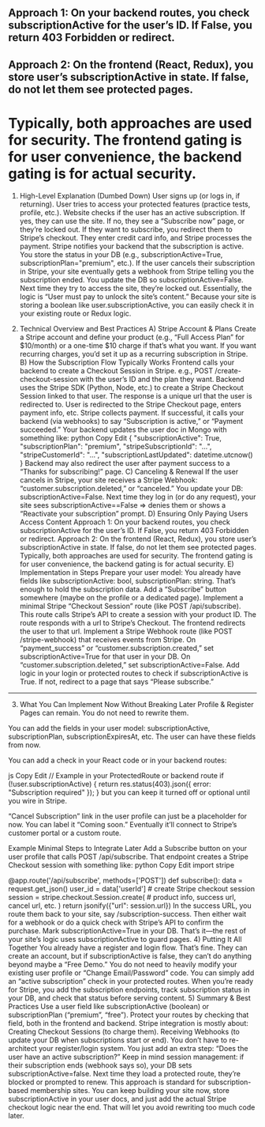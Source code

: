 ## Approach 1: On your backend routes, you check subscriptionActive for the user’s ID. If False, you return 403 Forbidden or redirect.
## Approach 2: On the frontend (React, Redux), you store user’s subscriptionActive in state. If false, do not let them see protected pages.
# Typically, both approaches are used for security. The frontend gating is for user convenience, the backend gating is for actual security.



1) High-Level Explanation (Dumbed Down)
User signs up (or logs in, if returning).
User tries to access your protected features (practice tests, profile, etc.).
Website checks if the user has an active subscription.
If yes, they can use the site.
If no, they see a “Subscribe now” page, or they’re locked out.
If they want to subscribe, you redirect them to Stripe’s checkout. They enter credit card info, and Stripe processes the payment.
Stripe notifies your backend that the subscription is active. You store the status in your DB (e.g., subscriptionActive=True, subscriptionPlan="premium", etc.).
If the user cancels their subscription in Stripe, your site eventually gets a webhook from Stripe telling you the subscription ended. You update the DB so subscriptionActive=False. Next time they try to access the site, they’re locked out.
Essentially, the logic is “User must pay to unlock the site’s content.” Because your site is storing a boolean like user.subscriptionActive, you can easily check it in your existing route or Redux logic.

2) Technical Overview and Best Practices
A) Stripe Account & Plans
Create a Stripe account and define your product (e.g., “Full Access Plan” for $10/month) or a one-time $10 charge if that’s what you want.
If you want recurring charges, you’d set it up as a recurring subscription in Stripe.
B) How the Subscription Flow Typically Works
Frontend calls your backend to create a Checkout Session in Stripe.
e.g., POST /create-checkout-session with the user’s ID and the plan they want.
Backend uses the Stripe SDK (Python, Node, etc.) to create a Stripe Checkout Session linked to that user. The response is a unique url that the user is redirected to.
User is redirected to the Stripe Checkout page, enters payment info, etc.
Stripe collects payment. If successful, it calls your backend (via webhooks) to say “Subscription is active,” or “Payment succeeded.”
Your backend updates the user doc in Mongo with something like:
python
Copy
Edit
{
  "subscriptionActive": True,
  "subscriptionPlan": "premium",
  "stripeSubscriptionId": "...",
  "stripeCustomerId": "...",
  "subscriptionLastUpdated": datetime.utcnow()
}
Backend may also redirect the user after payment success to a “Thanks for subscribing!” page.
C) Canceling & Renewal
If the user cancels in Stripe, your site receives a Stripe Webhook: “customer.subscription.deleted,” or “canceled.”
You update your DB: subscriptionActive=False.
Next time they log in (or do any request), your site sees subscriptionActive==False => denies them or shows a “Reactivate your subscription” prompt.
D) Ensuring Only Paying Users Access Content
Approach 1: On your backend routes, you check subscriptionActive for the user’s ID. If False, you return 403 Forbidden or redirect.
Approach 2: On the frontend (React, Redux), you store user’s subscriptionActive in state. If false, do not let them see protected pages.
Typically, both approaches are used for security. The frontend gating is for user convenience, the backend gating is for actual security.
E) Implementation in Steps
Prepare your user model: You already have fields like subscriptionActive: bool, subscriptionPlan: string. That’s enough to hold the subscription data.
Add a “Subscribe” button somewhere (maybe on the profile or a dedicated page).
Implement a minimal Stripe “Checkout Session” route (like POST /api/subscribe).
This route calls Stripe’s API to create a session with your product ID.
The route responds with a url to Stripe’s Checkout.
The frontend redirects the user to that url.
Implement a Stripe Webhook route (like POST /stripe-webhook) that receives events from Stripe.
On “payment_success” or “customer.subscription.created,” set subscriptionActive=True for that user in your DB.
On “customer.subscription.deleted,” set subscriptionActive=False.
Add logic in your login or protected routes to check if subscriptionActive is True. If not, redirect to a page that says “Please subscribe.”
-----------------------------------------------------------------------------------------
3) What You Can Implement Now Without Breaking Later
Profile & Register Pages can remain. You do not need to rewrite them.

You can add the fields in your user model: subscriptionActive, subscriptionPlan, subscriptionExpiresAt, etc. The user can have these fields from now.

You can add a check in your React code or in your backend routes:

js
Copy
Edit
// Example in your ProtectedRoute or backend route
if (!user.subscriptionActive) {
  return res.status(403).json({ error: "Subscription required" });
}
but you can keep it turned off or optional until you wire in Stripe.

“Cancel Subscription” link in the user profile can just be a placeholder for now. You can label it “Coming soon.” Eventually it’ll connect to Stripe’s customer portal or a custom route.

Example Minimal Steps to Integrate Later
Add a Subscribe button on your user profile that calls POST /api/subscribe.
That endpoint creates a Stripe Checkout session with something like:
python
Copy
Edit
import stripe

@app.route('/api/subscribe', methods=['POST'])
def subscribe():
    data = request.get_json()
    user_id = data['userId']
    # create Stripe checkout session
    session = stripe.checkout.Session.create(
        # product info, success url, cancel url, etc.
    )
    return jsonify({"url": session.url})
In the success URL, you route them back to your site, say /subscription-success. Then either wait for a webhook or do a quick check with Stripe’s API to confirm the purchase.
Mark subscriptionActive=True in your DB.
That’s it—the rest of your site’s logic uses subscriptionActive to guard pages.
4) Putting It All Together
You already have a register and login flow. That’s fine. They can create an account, but if subscriptionActive is false, they can’t do anything beyond maybe a “Free Demo.”
You do not need to heavily modify your existing user profile or “Change Email/Password” code. You can simply add an “active subscription” check in your protected routes.
When you’re ready for Stripe, you add the subscription endpoints, track subscription status in your DB, and check that status before serving content.
5) Summary & Best Practices
Use a user field like subscriptionActive (boolean) or subscriptionPlan (“premium”, “free”).
Protect your routes by checking that field, both in the frontend and backend.
Stripe integration is mostly about:
Creating Checkout Sessions (to charge them).
Receiving Webhooks (to update your DB when subscriptions start or end).
You don’t have to re-architect your register/login system. You just add an extra step: “Does the user have an active subscription?”
Keep in mind session management: if their subscription ends (webhook says so), your DB sets subscriptionActive=false. Next time they load a protected route, they’re blocked or prompted to renew.
This approach is standard for subscription-based membership sites. You can keep building your site now, store subscriptionActive in your user docs, and just add the actual Stripe checkout logic near the end. That will let you avoid rewriting too much code later.



